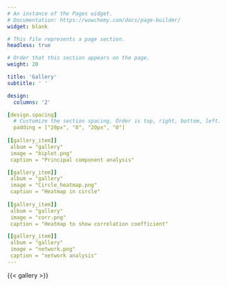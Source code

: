 ```yaml
---
# An instance of the Pages widget.
# Documentation: https://wowchemy.com/docs/page-builder/
widget: blank

# This file represents a page section.
headless: true

# Order that this section appears on the page.
weight: 20

title: 'Gallery'
subtitle: ' '

design:
  columns: '2'

[design.spacing]
  # Customize the section spacing. Order is top, right, bottom, left.
  padding = ["20px", "0", "20px", "0"]
 
[[gallery_item]]
 album = "gallery"
 image = "biplot.png"
 caption = "Principal component analysis"

[[gallery_item]]
 album = "gallery"
 image = "Circle_heatmap.png"
 caption = "Heatmap in circle"
 
[[gallery_item]]
 album = "gallery"
 image = "corr.png"
 caption = "Heatmap to show correlation coefficient"

[[gallery_item]]
 album = "gallery"
 image = "network.png"
 caption = "network analysis"
---
```


{{< gallery >}}




